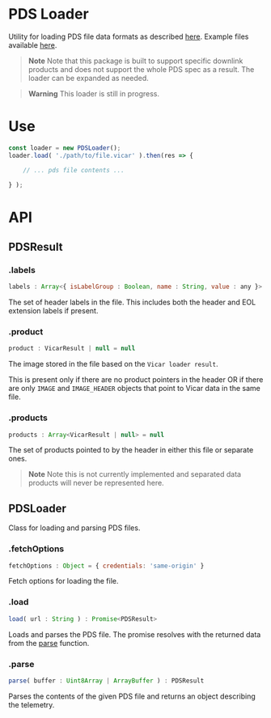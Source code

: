 # PDS Loader

Utility for loading PDS file data formats as described [here](https://pds.nasa.gov/datastandards/pds3/standards/). Example files available [here](https://pds.nasa.gov/datastandards/documents/examples/).

> **Note**
> Note that this package is built to support specific downlink products and does not support the whole PDS spec as a result. The loader can be expanded as needed.

> **Warning**
> This loader is still in progress.

# Use

```js
const loader = new PDSLoader();
loader.load( './path/to/file.vicar' ).then(res => {

	// ... pds file contents ...

} );
```

# API

## PDSResult

### .labels

```js
labels : Array<{ isLabelGroup : Boolean, name : String, value : any }>
```

The set of header labels in the file. This includes both the header and EOL extension labels if present.

### .product

```js
product : VicarResult | null = null
```

The image stored in the file based on the `Vicar loader result`.

This is present only if there are no product pointers in the header OR if there are only `IMAGE` and `IMAGE_HEADER` objects that point to Vicar data in the same file.

### .products

```js
products : Array<VicarResult | null> = null
```

The set of products pointed to by the header in either this file or separate ones.

> **Note**
> Note this is not currently implemented and separated data products will never be represented here.

## PDSLoader

Class for loading and parsing PDS files.

### .fetchOptions

```js
fetchOptions : Object = { credentials: 'same-origin' }
```

Fetch options for loading the file.

### .load

```js
load( url : String ) : Promise<PDSResult>
```

Loads and parses the PDS file. The promise resolves with the returned data from the [parse](#PDSLoader#parse) function.

### .parse

```js
parse( buffer : Uint8Array | ArrayBuffer ) : PDSResult
```
Parses the contents of the given PDS file and returns an object describing the telemetry.
